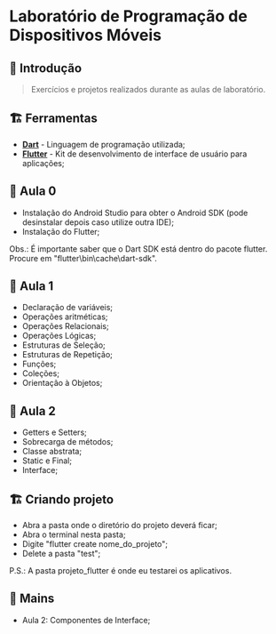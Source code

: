 # Laboratório de Programação de Dispositivos Móveis

## :scroll: Introdução

> Exercícios e projetos realizados durante as aulas de laboratório.

## :building_construction: Ferramentas

- [**Dart**](https://dart.dev/) - Linguagem de programação utilizada;
- [**Flutter**](https://flutter.dev/) -  Kit de desenvolvimento de interface de usuário para aplicações;

## :bookmark_tabs: Aula 0

- Instalação do Android Studio para obter o Android SDK (pode desinstalar depois caso utilize outra IDE);
- Instalação do Flutter;

Obs.: É importante saber que o Dart SDK está dentro do pacote flutter. Procure em "flutter\bin\cache\dart-sdk".

## :pencil: Aula 1

- Declaração de variáveis;
- Operações aritméticas;
- Operações Relacionais;
- Operações Lógicas;
- Estruturas de Seleção;
- Estruturas de Repetição;
- Funções;
- Coleções;
- Orientação à Objetos;

## :pencil: Aula 2

- Getters e Setters;
- Sobrecarga de métodos;
- Classe abstrata;
- Static e Final;
- Interface;

## :building_construction: Criando projeto

- Abra a pasta onde o diretório do projeto deverá ficar;
- Abra o terminal nesta pasta;
- Digite "flutter create nome_do_projeto";
- Delete a pasta "test";

P.S.: A pasta projeto_flutter é onde eu testarei os aplicativos.

## :iphone: Mains

- Aula 2: Componentes de Interface;
